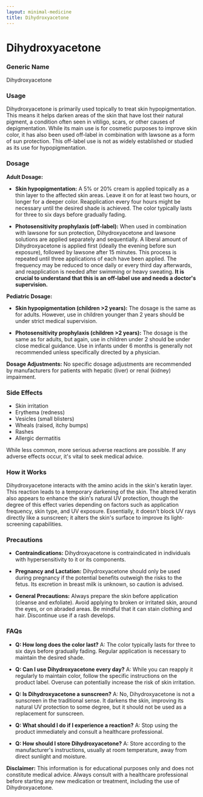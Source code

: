 ```yaml
---
layout: minimal-medicine
title: Dihydroxyacetone
---
```


# Dihydroxyacetone
### Generic Name
Dihydroxyacetone

### Usage
Dihydroxyacetone is primarily used topically to treat skin hypopigmentation. This means it helps darken areas of the skin that have lost their natural pigment, a condition often seen in vitiligo, scars, or other causes of depigmentation.  While its main use is for cosmetic purposes to improve skin color, it has also been used off-label in combination with lawsone as a form of sun protection.  This off-label use is not as widely established or studied as its use for hypopigmentation.

### Dosage
**Adult Dosage:**

* **Skin hypopigmentation:**  A 5% or 20% cream is applied topically as a thin layer to the affected skin areas. Leave it on for at least two hours, or longer for a deeper color. Reapplication every four hours might be necessary until the desired shade is achieved.  The color typically lasts for three to six days before gradually fading.

* **Photosensitivity prophylaxis (off-label):**  When used in combination with lawsone for sun protection, Dihydroxyacetone and lawsone solutions are applied separately and sequentially. A liberal amount of Dihydroxyacetone is applied first (ideally the evening before sun exposure), followed by lawsone after 15 minutes. This process is repeated until three applications of each have been applied. The frequency may be reduced to once daily or every third day afterwards, and reapplication is needed after swimming or heavy sweating.  **It is crucial to understand that this is an off-label use and needs a doctor's supervision.**


**Pediatric Dosage:**

* **Skin hypopigmentation (children >2 years):** The dosage is the same as for adults. However, use in children younger than 2 years should be under strict medical supervision.

* **Photosensitivity prophylaxis (children >2 years):**  The dosage is the same as for adults, but again, use in children under 2 should be under close medical guidance.  Use in infants under 6 months is generally not recommended unless specifically directed by a physician.

**Dosage Adjustments:**  No specific dosage adjustments are recommended by manufacturers for patients with hepatic (liver) or renal (kidney) impairment.

### Side Effects
* Skin irritation
* Erythema (redness)
* Vesicles (small blisters)
* Wheals (raised, itchy bumps)
* Rashes
* Allergic dermatitis

While less common, more serious adverse reactions are possible.  If any adverse effects occur, it's vital to seek medical advice.

### How it Works
Dihydroxyacetone interacts with the amino acids in the skin's keratin layer. This reaction leads to a temporary darkening of the skin.  The altered keratin also appears to enhance the skin's natural UV protection, though the degree of this effect varies depending on factors such as application frequency, skin type, and UV exposure.  Essentially, it doesn't block UV rays directly like a sunscreen; it alters the skin's surface to improve its light-screening capabilities.

### Precautions
* **Contraindications:** Dihydroxyacetone is contraindicated in individuals with hypersensitivity to it or its components.

* **Pregnancy and Lactation:** Dihydroxyacetone should only be used during pregnancy if the potential benefits outweigh the risks to the fetus.  Its excretion in breast milk is unknown, so caution is advised.

* **General Precautions:** Always prepare the skin before application (cleanse and exfoliate). Avoid applying to broken or irritated skin, around the eyes, or on abraded areas. Be mindful that it can stain clothing and hair.  Discontinue use if a rash develops.

### FAQs
* **Q: How long does the color last?** A: The color typically lasts for three to six days before gradually fading.  Regular application is necessary to maintain the desired shade.

* **Q: Can I use Dihydroxyacetone every day?** A:  While you can reapply it regularly to maintain color, follow the specific instructions on the product label. Overuse can potentially increase the risk of skin irritation.

* **Q: Is Dihydroxyacetone a sunscreen?** A:  No, Dihydroxyacetone is not a sunscreen in the traditional sense. It darkens the skin, improving its natural UV protection to some degree, but it should not be used as a replacement for sunscreen.

* **Q:  What should I do if I experience a reaction?** A: Stop using the product immediately and consult a healthcare professional.

* **Q: How should I store Dihydroxyacetone?** A: Store according to the manufacturer's instructions, usually at room temperature, away from direct sunlight and moisture.

**Disclaimer:** This information is for educational purposes only and does not constitute medical advice. Always consult with a healthcare professional before starting any new medication or treatment, including the use of Dihydroxyacetone.
